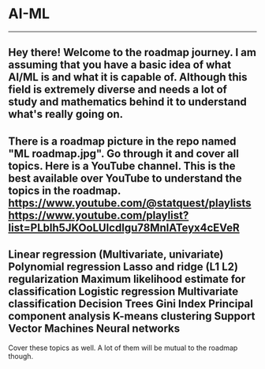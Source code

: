 # AI-ML
--------------------------

Hey there!
Welcome to the roadmap journey.
I am assuming that you have a basic idea of what AI/ML is and what it is capable of.
Although this field is extremely diverse and needs a lot of study and mathematics behind it to understand what's really going on.
--------------------------
There is a roadmap picture in the repo named "ML roadmap.jpg". Go through it and cover all topics. 
Here is a YouTube channel. This is the best available over YouTube to understand the topics in the roadmap.
https://www.youtube.com/@statquest/playlists
https://www.youtube.com/playlist?list=PLblh5JKOoLUIcdlgu78MnlATeyx4cEVeR
--------------------------
Linear regression (Multivariate, univariate)
Polynomial regression
Lasso and ridge (L1 L2) regularization
Maximum likelihood estimate for classification
Logistic regression
Multivariate classification
Decision Trees
Gini Index
Principal component analysis
K-means clustering
Support Vector Machines
Neural networks
--------------------------
Cover these topics as well. A lot of them will be mutual to the roadmap though.
